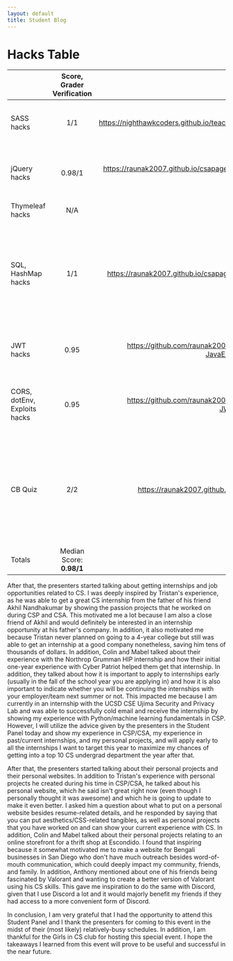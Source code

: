 ```yaml
---
layout: default
title: Student Blog
---
```


# Hacks Table

|                              | Score, Grader Verification |      Runtime     |        Extras       | Key Indicators: Blog, GitHub File(s) and Key Commits |
|------------------------------|:--------------------------:|:----------------:|:-------------------:|:----------------------------------------------------:|
|SASS hacks|1/1|https://nighthawkcoders.github.io/teacher_portfolio//2023/12/05/P1_student_SASS_IPYNB_2_.html| Was able to expand on key advanced aspects of SASS| https://nighthawkcoders.github.io/teacher_portfolio//2023/12/05/P1_student_SASS_IPYNB_2_.html                                       |
| jQuery hacks                 |             0.98/1               |       https://raunak2007.github.io/csapages/javascript/lesson/tri%202/2023/12/07/CRUD-JQUERY-HACKS.html           |      Completed all the hacks, explained code in seperate cells, table had one bug               |     https://raunak2007.github.io/csapages/javascript/lesson/tri%202/2023/12/07/CRUD-JQUERY-HACKS.html                                                 |
| Thymeleaf hacks              |                  N/A          |                  |                     |                                                      |
| SQL, HashMap  hacks      |         1/1                   |      https://raunak2007.github.io/csapages/c1.4/2023/12/13/HashmapsHashsetsCollections.html            |   I added SQL Table, I attempted at both JSONB and Many-to-Many. Additional notes were thorough, so this brought the grade to a 1/1               |  https://raunak2007.github.io/csapages/c1.4/2023/12/13/HashmapsHashsetsCollections.html                                                    |
| JWT hacks                    |                        0.95    |         https://github.com/raunak2007/csa-pages/blob/main/_notebooks/2023-12-08-JavaExploitsStudent%20(1).ipynb         |      Everything is completed, good extras. Edited after due date/time               |               https://github.com/raunak2007/csa-pages/blob/main/_notebooks/2023-12-08-JavaExploitsStudent%20(1).ipynb                                       |
| CORS, dotEnv, Exploits hacks |               0.95             |          https://github.com/raunak2007/csa-pages/blob/main/_notebooks/2023-12-19-JWTLesson%20(1).ipynb        |              All popcorn hacks and hacks were done nicely. Hacks added more clarification       |             https://github.com/raunak2007/csa-pages/blob/main/_notebooks/2023-12-19-JWTLesson%20(1).ipynb                                          |
| CB Quiz                      |           2/2                 |     https://raunak2007.github.io/csa-pages/2023/12/21/MC-2015-Blog.html             |             I added key strategies that I used on the test, explained every problem that I got wrong in detail, and added a reflection at the end to show my comprehension        |                    https://github.com/raunak2007/csa-pages/commit/8cab3e3220237c71d2825787686c4408802b2662                                  |
|                           |                            |                  |                     |                                                     |
| Totals                       | Median Score:    **0.98/1**          | Number complete: **6** | Extra effort count: **6** | Key commit count:                                    |

After that, the presenters started talking about getting internships and job opportunities related to CS. I was deeply inspired by Tristan's experience, as he was able to get a great CS internship from the father of his friend Akhil Nandhakumar by showing the passion projects that he worked on during CSP and CSA. This motivated me a lot because I am also a close friend of Akhil and would definitely be interested in an internship opportunity at his father's company. In addition, it also motivated me because Tristan never planned on going to a 4-year college but still was able to get an internship at a good company nonetheless, saving him tens of thousands of dollars. In addition, Colin and Mabel talked about their experience with the Northrop Grumman HIP internship and how their initial one-year experience with Cyber Patriot helped them get that internship. In addition, they talked about how it is important to apply to internships early (usually in the fall of the school year you are applying in) and how it is also important to indicate whether you will be continuing the internships with your employer/team next summer or not. This impacted me because I am currently in an internship with the UCSD CSE Ujima Security and Privacy Lab and was able to successfully cold email and receive the internship by showing my experience with Python/machine learning fundamentals in CSP. However, I will utilize the advice given by the presenters in the Student Panel today and show my experience in CSP/CSA, my experience in past/current internships, and my personal projects, and will apply early to all the internships I want to target this year to maximize my chances of getting into a top 10 CS undergrad department the year after that.  

After that, the presenters started talking about their personal projects and their personal websites. In addition to Tristan's experience with personal projects he created during his time in CSP/CSA, he talked about his personal website, which he said isn't great right now (even though I personally thought it was awesome) and which he is going to update to make it even better. I asked him a question about what to put on a personal website besides resume-related details, and he responded by saying that you can put aesthetics/CSS-related tangibles, as well as personal projects that you have worked on and can show your current experience with CS. In addition, Colin and Mabel talked about their personal projects relating to an online storefront for a thrift shop at Escondido. I found that inspiring because it somewhat motivated me to make a website for Bengali businesses in San Diego who don't have much outreach besides word-of-mouth communication, which could deeply impact my community, friends, and family. In addition, Anthony mentioned about one of his friends being fascinated by Valorant and wanting to create a better version of Valorant using his CS skills. This gave me inspiration to do the same with Discord, given that I use Discord a lot and it would majorly benefit my friends if they had access to a more convenient form of Discord.

In conclusion, I am very grateful that I had the opportunity to attend this Student Panel and I thank the presenters for coming to this event in the midst of their (most likely) relatively-busy schedules. In addition, I am thankful for the Girls in CS club for hosting this special event. I hope the takeaways I learned from this event will prove to be useful and successful in the near future.
